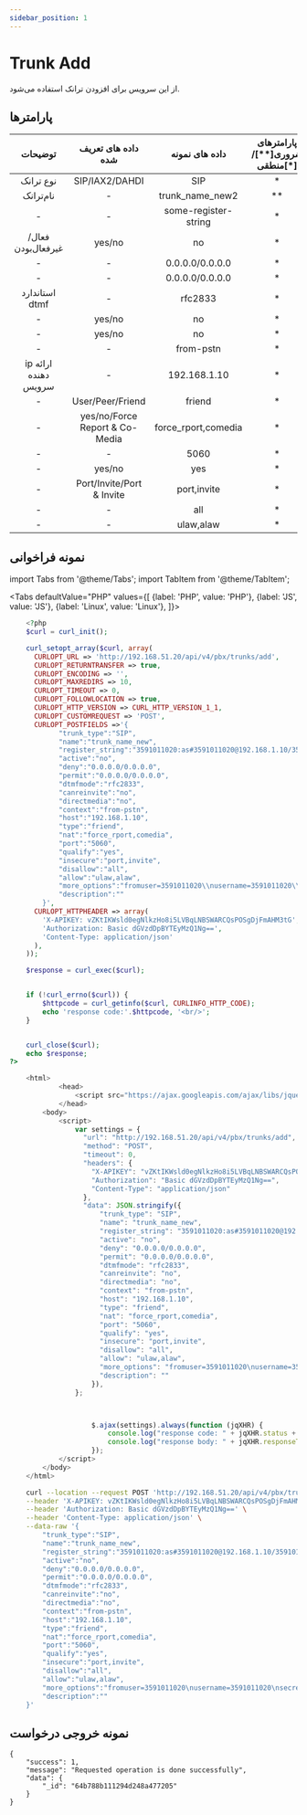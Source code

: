 ```yaml
---
sidebar_position: 1
---
```

# Trunk Add

از این سرویس برای افزودن ترانک استفاده می‌شود.

## پارامتر‌ها
|        توضیحات       |       داده های تعریف شده       |    داده های نمونه    | پارامترهای ضروری[**]/منطقی[*] |    پارامترها    |
|:--------------------:|:------------------------------:|:--------------------:|:----------------------:|:---------------:|
|       نوع ترانک      |         SIP/IAX2/DAHDI         |          SIP         |            *           |    trunk_type   |
|       نام‌ترانک       |                -               |    trunk_name_new2   |           **           |       name      |
|           -          |                -               | some-register-string |            *           | register_string |
|   فعال/غیرفعال‌بودن   |             yes/no             |          no          |            *           |      active     |
|           -          |                -               |    0.0.0.0/0.0.0.0   |            *           |       deny      |
|           -          |                -               |    0.0.0.0/0.0.0.0   |            *           |      permit     |
|    استاندارد dtmf    |                -               |        rfc2833       |            *           |     dtmfmode    |
|           -          |             yes/no             |          no          |            *           |   canreinvite   |
|           -          |             yes/no             |          no          |            *           |   directmedia   |
|           -          |                -               |       from-pstn      |            *           |     context     |
| ip ارائه دهنده سرویس |                -               |     192.168.1.10     |            *           |       host      |
|           -          |        User/Peer/Friend        |        friend        |            *           |       type      |
|           -          | yes/no/Force Report & Co-Media |  force_rport,comedia |            *           |       nat       |
|           -          |                -               |         5060         |            *           |       port      |
|           -          |             yes/no             |          yes         |            *           |     qualify     |
|           -          |    Port/Invite/Port & Invite   |      port,invite     |            *           |     insecure    |
|           -          |                -               |          all         |            *           |     disallow    |
|           -          |                -               |       ulaw,alaw      |            *           |      allow      |



## نمونه فراخوانی

import Tabs from '@theme/Tabs';
import TabItem from '@theme/TabItem';

<Tabs
    defaultValue="PHP"
    values={[
        {label: 'PHP', value: 'PHP'},
        {label: 'JS', value: 'JS'},
		{label: 'Linux', value: 'Linux'},
    ]}>
<TabItem value="PHP">

```php
	<?php
	$curl = curl_init();

	curl_setopt_array($curl, array(
	  CURLOPT_URL => 'http://192.168.51.20/api/v4/pbx/trunks/add',
	  CURLOPT_RETURNTRANSFER => true,
	  CURLOPT_ENCODING => '',
	  CURLOPT_MAXREDIRS => 10,
	  CURLOPT_TIMEOUT => 0,
	  CURLOPT_FOLLOWLOCATION => true,
	  CURLOPT_HTTP_VERSION => CURL_HTTP_VERSION_1_1,
	  CURLOPT_CUSTOMREQUEST => 'POST',
	  CURLOPT_POSTFIELDS =>'{
			"trunk_type":"SIP",
			"name":"trunk_name_new",
			"register_string":"3591011020:as#3591011020@192.168.1.10/3591011020\\t",
			"active":"no",
			"deny":"0.0.0.0/0.0.0.0",
			"permit":"0.0.0.0/0.0.0.0",
			"dtmfmode":"rfc2833",
			"canreinvite":"no",
			"directmedia":"no",
			"context":"from-pstn",
			"host":"192.168.1.10",
			"type":"friend",
			"nat":"force_rport,comedia",
			"port":"5060",
			"qualify":"yes",
			"insecure":"port,invite",
			"disallow":"all",
			"allow":"ulaw,alaw",
			"more_options":"fromuser=3591011020\\nusername=3591011020\\nsecret=as#3591011020",
			"description":""
		}',
	  CURLOPT_HTTPHEADER => array(
		'X-APIKEY: vZKtIKWsld0egNlkzHo8i5LVBqLNBSWARCQsPOSgDjFmAHM3tG',
		'Authorization: Basic dGVzdDpBYTEyMzQ1Ng==',
		'Content-Type: application/json'
	  ),
	));

	$response = curl_exec($curl);


	if (!curl_errno($curl)) {
		$httpcode = curl_getinfo($curl, CURLINFO_HTTP_CODE);
		echo 'response code:'.$httpcode, '<br/>';
	}


	curl_close($curl);
	echo $response;
?>
```

</TabItem>
<TabItem value="JS">

```js
	<html>
			<head>
				<script src="https://ajax.googleapis.com/ajax/libs/jquery/3.5.1/jquery.min.js"></script>
			</head>
		<body>
			<script>
				var settings = {
				  "url": "http://192.168.51.20/api/v4/pbx/trunks/add",
				  "method": "POST",
				  "timeout": 0,
				  "headers": {
					"X-APIKEY": "vZKtIKWsld0egNlkzHo8i5LVBqLNBSWARCQsPOSgDjFmAHM3tG",
					"Authorization": "Basic dGVzdDpBYTEyMzQ1Ng==",
					"Content-Type": "application/json"
				  },
				  "data": JSON.stringify({
					  "trunk_type": "SIP",
					  "name": "trunk_name_new",
					  "register_string": "3591011020:as#3591011020@192.168.1.10/3591011020\t",
					  "active": "no",
					  "deny": "0.0.0.0/0.0.0.0",
					  "permit": "0.0.0.0/0.0.0.0",
					  "dtmfmode": "rfc2833",
					  "canreinvite": "no",
					  "directmedia": "no",
					  "context": "from-pstn",
					  "host": "192.168.1.10",
					  "type": "friend",
					  "nat": "force_rport,comedia",
					  "port": "5060",
					  "qualify": "yes",
					  "insecure": "port,invite",
					  "disallow": "all",
					  "allow": "ulaw,alaw",
					  "more_options": "fromuser=3591011020\nusername=3591011020\nsecret=as#3591011020",
					  "description": ""
					}),
				};



					$.ajax(settings).always(function (jqXHR) {
						console.log("response code: " + jqXHR.status + " " + jqXHR.statusText);
						console.log("response body: " + jqXHR.responseText);
					});
			</script>
		</body>
	</html>
```

</TabItem>
<TabItem value="Linux">

```bash
	curl --location --request POST 'http://192.168.51.20/api/v4/pbx/trunks/add' \
	--header 'X-APIKEY: vZKtIKWsld0egNlkzHo8i5LVBqLNBSWARCQsPOSgDjFmAHM3tG' \
	--header 'Authorization: Basic dGVzdDpBYTEyMzQ1Ng==' \
	--header 'Content-Type: application/json' \
	--data-raw '{
		"trunk_type":"SIP",
		"name":"trunk_name_new",
		"register_string":"3591011020:as#3591011020@192.168.1.10/3591011020\t",
		"active":"no",
		"deny":"0.0.0.0/0.0.0.0",
		"permit":"0.0.0.0/0.0.0.0",
		"dtmfmode":"rfc2833",
		"canreinvite":"no",
		"directmedia":"no",
		"context":"from-pstn",
		"host":"192.168.1.10",
		"type":"friend",
		"nat":"force_rport,comedia",
		"port":"5060",
		"qualify":"yes",
		"insecure":"port,invite",
		"disallow":"all",
		"allow":"ulaw,alaw",
		"more_options":"fromuser=3591011020\nusername=3591011020\nsecret=as#3591011020",
		"description":""
	}'

```
</TabItem>
</Tabs>

## نمونه خروجی درخواست

```shell
{
    "success": 1,
    "message": "Requested operation is done successfully",
    "data": {
        "_id": "64b788b111294d248a477205"
    }
}
```
